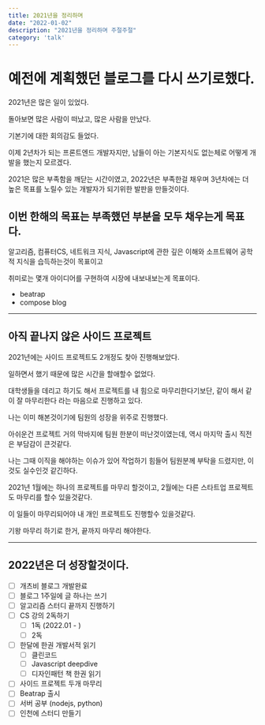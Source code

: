 ```yaml
---
title: 2021년을 정리하며
date: "2022-01-02"
description: "2021년을 정리하며 주절주절"
category: 'talk'
---
```


# 예전에 계획했던 블로그를 다시 쓰기로했다.

2021년은 많은 일이 있었다.

돌아보면 많은 사람이 떠났고, 많은 사람을 만났다.

기본기에 대한 회의감도 들었다.

이제 2년차가 되는 프론트엔드 개발자지만, 남들이 아는 기본지식도 없는체로 어떻게 개발을 했는지 모르겠다.

2021은 많은 부족함을 깨닫는 시간이였고, 2022년은 부족한걸 채우며 3년차에는 더 높은 목표를 노릴수 있는 개발자가 되기위한 발판을 만들것이다.

## 이번 한해의 목표는 부족했던 부분을 모두 채우는게 목표다.

알고리즘, 컴퓨터CS, 네트워크 지식, Javascript에 관한 깊은 이해와 소프트웨어 공학적 지식을 습득하는것이 목표이고

취미로는 몇개 아이디어를 구현하여 시장에 내보내보는게 목표이다.

- beatrap
- compose blog

---
## 아직 끝나지 않은 사이드 프로젝트

2021년에는 사이드 프로젝트도 2개정도 찾아 진행해보았다.

일하면서 했기 때문에 많은 시간을 할애할수 없었다.

대학생들을 데리고 하기도 해서 프로젝트를 내 힘으로 마무리한다기보단, 같이 해서 같이 잘 마무리한다 라는 마음으로 진행하고 있다.

나는 이미 해본것이기에 팀원의 성장을 위주로 진행했다.

아쉬운건 프로젝트 거의 막바지에 팀원 한분이 떠난것이였는데, 역시 마지막 출시 직전은 부담감이 큰것같다.

나는 그때 이직을 해야하는 이슈가 있어 작업하기 힘들어 팀원분께 부탁을 드렸지만, 이것도 실수인것 같긴하다.

2021년 1월에는 하나의 프로젝트를 마무리 할것이고, 2월에는 다른 스타트업 프로젝트도 마무리를 할수 있을것같다.

이 일들이 마무리되어야 내 개인 프로젝트도 진행할수 있을것같다.

기왕 마무리 하기로 한거, 끝까지 마무리 해야한다.

---

## 2022년은 더 성장할것이다.
- [ ] 개츠비 블로그 개발완료
- [ ] 블로그 1주일에 글 하나는 쓰기
- [ ] 알고리즘 스터디 끝까지 진행하기
- [ ] CS 강의 2독하기
  - [ ] 1독 (2022.01 - )
  - [ ] 2독
- [ ] 한달에 한권 개발서적 읽기
  - [ ] 클린코드
  - [ ] Javascript deepdive
  - [ ] 디자인패턴 책 한권 읽기
- [ ] 사이드 프로젝트 두개 마무리
- [ ] Beatrap 출시
- [ ] 서버 공부 (nodejs, python)
- [ ] 인천에 스터디 만들기
